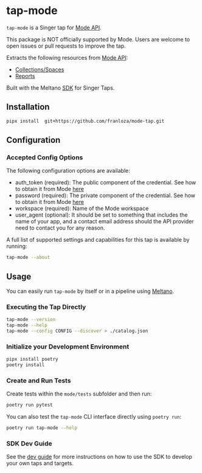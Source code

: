 # tap-mode

`tap-mode` is a Singer tap for [Mode API](https://mode.com/developer/api-reference/).

This package is NOT officially supported by Mode. Users are welcome to open issues or pull requests to improve the tap.

Extracts the following resources from [Mode API](https://mode.com/developer/api-reference/):
- [Collections/Spaces](https://mode.com/developer/api-reference/management/collections/)
- [Reports](https://mode.com/developer/api-reference/analytics/reports/)

Built with the Meltano [SDK](https://gitlab.com/meltano/sdk) for Singer Taps.

## Installation

```bash
pipx install  git+https://github.com/franloza/mode-tap.git
```

## Configuration

### Accepted Config Options

The following configuration options are available:

- auth_token (required): The public component of the credential. See how to obtain it from Mode [here](https://mode.com/developer/api-reference/authentication/)
- password (required): The private component of the credential. See how to obtain it from Mode [here](https://mode.com/developer/api-reference/authentication/)
- workspace (required): Name of the Mode workspace
- user_agent (optional): It should be set to something that includes the name of your app, and a contact email address should the API provider need to contact you for any reason.

A full list of supported settings and capabilities for this
tap is available by running:

```bash
tap-mode --about
```

## Usage

You can easily run `tap-mode` by itself or in a pipeline using [Meltano](www.meltano.com).

### Executing the Tap Directly

```bash
tap-mode --version
tap-mode --help
tap-mode --config CONFIG --discover > ./catalog.json
```

### Initialize your Development Environment

```bash
pipx install poetry
poetry install
```

### Create and Run Tests

Create tests within the `mode/tests` subfolder and
  then run:

```bash
poetry run pytest
```

You can also test the `tap-mode` CLI interface directly using `poetry run`:

```bash
poetry run tap-mode --help
```

### SDK Dev Guide

See the [dev guide](https://sdk.meltano.com/en/latest/dev_guide.html) for more instructions on how to use the SDK to 
develop your own taps and targets.
